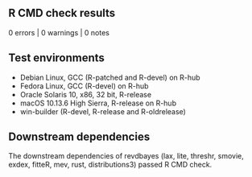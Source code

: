 ## R CMD check results

0 errors | 0 warnings | 0 notes

## Test environments

- Debian Linux, GCC (R-patched and R-devel) on R-hub
- Fedora Linux, GCC (R-devel) on R-hub
- Oracle Solaris 10, x86, 32 bit, R-release
- macOS 10.13.6 High Sierra, R-release on R-hub
- win-builder (R-devel, R-release and R-oldrelease)

## Downstream dependencies

The downstream dependencies of revdbayes (lax, lite, threshr, smovie, exdex, fitteR, mev, rust, distributions3) passed R CMD check.

